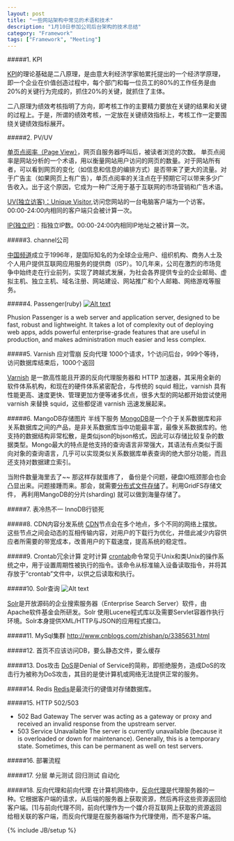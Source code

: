 ```yaml
---
layout: post
title: "一些网站架构中常见的术语和技术"
description: "1月10日参加公司后台架构的技术总结"
category: "Framework"
tags: ["Framework", "Meeting"]
---
```


#####1. KPI

[KPI](http://wiki.mbalib.com/wiki/KPI)的理论基础是二八原理，是由意大利经济学家帕累托提出的一个经济学原理，即一个企业在价值创造过程中，每个部门和每一位员工的80%的工作任务是由20%的关键行为完成的，抓住20%的关键，就抓住了主体。

二八原理为绩效考核指明了方向，即考核工作的主要精力要放在关键的结果和关键的过程上。于是，所谓的绩效考核，一定放在关键绩效指标上，考核工作一定要围绕关键绩效指标展开。

#####2. PV/UV

[单页点阅率（Page View）](http://zh.wikipedia.org/zh-cn/PV)，网页自服务器呼叫后，被读者浏览的次数。
单页点阅率是网站分析的一个术语，用以衡量网站用户访问的网页的数量。对于网站所有者，可以看到网页的变化（如信息和信息的编排方式）是否带来了更大的流量。对于广告主（如果网页上有广告），单页点阅率的关注点在于预期它可以带来多少广告收入。出于这个原因，它成为一种广泛用于基于互联网的市场营销和广告术语。

[UV(独立访客)：Unique Visitor](http://www.liuliangbao.cn/liuliang.htm?id=3),访问您网站的一台电脑客户端为一个访客。00:00-24:00内相同的客户端只会被计算一次。

[IP(独立IP)](http://www.liuliangbao.cn/liuliang.htm?id=3)：指独立IP数。00:00-24:00内相同IP地址之被计算一次。

#####3. channel公司

[中国频道](http://baike.baidu.com/view/150440.htm)成立于1996年，是国际知名的为全球企业用户、组织机构、商务人士及个人用户提供互联网应用服务的提供商（ISP）。10几年来，公司在激烈的市场竞争中始终走在行业前列，实现了跨越式发展，为社会各界提供专业的企业邮局、虚拟主机、独立主机、域名注册、网站建设、网站推广和个人邮箱、网络游戏等服务。

#####4. Passenger(ruby)
[![Alt text](https://github-camo.global.ssl.fastly.net/64ec0bc30be3fa7179576f5ed0638facce5faa9e/687474703a2f2f626c6f672e70687573696f6e2e6e6c2f77702d636f6e74656e742f75706c6f6164732f323031322f30372f50617373656e6765725f63686169725f323536783235362e6a7067)](https://github.com/phusion/passenger)

Phusion Passenger is a web server and application server, designed to be fast, robust and lightweight. It takes a lot of complexity out of deploying web apps, adds powerful enterprise-grade features that are useful in production, and makes administration much easier and less complex. 

#####5. Varnish 应对雪崩 反向代理 1000个请求，1个访问后台，999个等待，访问数据库结束后，1000个返回

[Varnish](http://www.ibm.com/developerworks/cn/opensource/os-cn-varnish-intro/index.html?ca=drs-) 是一款高性能且开源的反向代理服务器和 HTTP 加速器，其采用全新的软件体系机构，和现在的硬件体系紧密配合，与传统的 squid 相比，varnish 具有性能更高、速度更快、管理更加方便等诸多优点，很多大型的网站都开始尝试使用 varnish 来替换 squid，这些都促进 varnish 迅速发展起来。

#####6. MangoDB存储图片 半线下服务
[MongoDB](http://www.oschina.net/p/mongodb)是一个介于关系数据库和非关系数据库之间的产品，是非关系数据库当中功能最丰富，最像关系数据库的。他支持的数据结构非常松散，是类似json的bjson格式，因此可以存储比较复杂的数据类型。Mongo最大的特点是他支持的查询语言非常强大，其语法有点类似于面向对象的查询语言，几乎可以实现类似关系数据库单表查询的绝大部分功能，而且还支持对数据建立索引。

当附件数量海里去了~~ 那这样存就蛋疼了， 备份是个问题，硬盘IO瓶颈那会也会凸显出来。问题接踵而来。那会，就需要[分布式文件存储](http://babyhe.blog.51cto.com/1104064/1096775)了。利用GridFS存储文件， 再利用MangoDB的分片(sharding) 就可以做到海量存储了。

#####7. 表冷热不一 InnoDB行锁死

#####8. CDN内容分发系统
[CDN](http://zh.wikipedia.org/wiki/%E5%85%A7%E5%AE%B9%E5%82%B3%E9%81%9E%E7%B6%B2%E8%B7%AF)节点会在多个地点，多个不同的网络上摆放。这些节点之间会动态的互相传输内容，对用户的下载行为优化，并借此减少内容供应者所需要的带宽成本，改善用户的下载速度，提高系统的稳定性。

#####9. Crontab冗余计算 定时计算
[crontab](http://zh.wikipedia.org/wiki/Cron)命令常见于Unix和类Unix的操作系统之中，用于设置周期性被执行的指令。该命令从标准输入设备读取指令，并将其存放于“crontab”文件中，以供之后读取和执行。

#####10. Solr查询
![Alt text](http://cyeam.qiniudn.com/solr.jpg)

[Solr](http://zh.wikipedia.org/wiki/Solr)是开放源码的企业搜索服务器（Enterprise Search Server）软件，由Apache软件基金会所研发。Solr 使用Lucene程式库以及需要Servlet容器作执行环境。Solr本身提供XML/HTTP与JSON的应用程式接口。

#####11. MySql集群
http://www.cnblogs.com/zhishan/p/3385631.html

#####12. 首页不应该访问DB，要么静态文件，要么缓存

#####13. Dos攻击
[DoS](http://blog.csdn.net/justdoitflyer/article/details/12870907)是Denial of Service的简称，即拒绝服务，造成DoS的攻击行为被称为DoS攻击，其目的是使计算机或网络无法提供正常的服务。

#####14. Redis
[Redis](http://zh.wikipedia.org/wiki/Redis)是最流行的键值对存储数据库。

#####15. HTTP 502/503
+ 502 Bad Gateway
The server was acting as a gateway or proxy and received an invalid response from the upstream server.
+ 503 Service Unavailable
The server is currently unavailable (because it is overloaded or down for maintenance). Generally, this is a temporary state. Sometimes, this can be permanent as well on test servers.

#####16. 部署流程

#####17. 分层 单元测试 回归测试 自动化

#####18. 反向代理和前向代理
在计算机网络中，[反向代理](http://zh.wikipedia.org/wiki/%E5%8F%8D%E5%90%91%E4%BB%A3%E7%90%86)是代理服务器的一种。它根据客户端的请求，从后端的服务器上获取资源，然后再将这些资源返回给客户端。[1]与前向代理不同，前向代理作为一个媒介将互联网上获取的资源返回给相关联的客户端，而反向代理是在服务器端作为代理使用，而不是客户端。

{% include JB/setup %}
